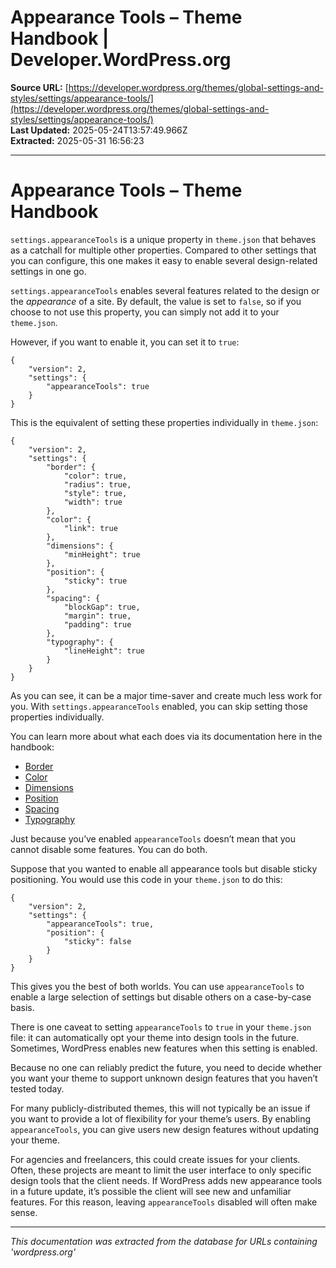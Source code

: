 # Appearance Tools – Theme Handbook | Developer.WordPress.org

**Source URL:** [https://developer.wordpress.org/themes/global-settings-and-styles/settings/appearance-tools/](https://developer.wordpress.org/themes/global-settings-and-styles/settings/appearance-tools/)  
**Last Updated:** 2025-05-24T13:57:49.966Z  
**Extracted:** 2025-05-31 16:56:23

---

# Appearance Tools – Theme Handbook

`settings.appearanceTools` is a unique property in `theme.json` that behaves as a catchall for multiple other properties. Compared to other settings that you can configure, this one makes it easy to enable several design-related settings in one go.

`settings.appearanceTools` enables several features related to the design or the _appearance_ of a site. By default, the value is set to `false`, so if you choose to not use this property, you can simply not add it to your `theme.json`.

However, if you want to enable it, you can set it to `true`:

```
{
	"version": 2,
	"settings": {
		"appearanceTools": true
	}
}
```

This is the equivalent of setting these properties individually in `theme.json`:

```
{
	"version": 2,
	"settings": {
		"border": {
			"color": true,
			"radius": true,
			"style": true,
			"width": true
		},
		"color": {
			"link": true
		},
		"dimensions": {
			"minHeight": true
		},
		"position": {
			"sticky": true
		},
		"spacing": {
			"blockGap": true,
			"margin": true,
			"padding": true
		},
		"typography": {
			"lineHeight": true
		}
	}
}
```

As you can see, it can be a major time-saver and create much less work for you. With `settings.appearanceTools` enabled, you can skip setting those properties individually.

You can learn more about what each does via its documentation here in the handbook:

*   [Border](https://developer.wordpress.org/themes/global-settings-and-styles/border)
*   [Color](https://developer.wordpress.org/themes/global-settings-and-styles/color)
*   [Dimensions](https://developer.wordpress.org/themes/global-settings-and-styles/dimensions)
*   [Position](https://developer.wordpress.org/themes/global-settings-and-styles/position)
*   [Spacing](https://developer.wordpress.org/themes/global-settings-and-styles/spacing)
*   [Typography](https://developer.wordpress.org/themes/global-settings-and-styles/typography)

Just because you’ve enabled `appearanceTools` doesn’t mean that you cannot disable some features. You can do both.

Suppose that you wanted to enable all appearance tools but disable sticky positioning. You would use this code in your `theme.json` to do this:

```
{
	"version": 2,
	"settings": {
		"appearanceTools": true,
		"position": {
			"sticky": false
		}
	}
}
```

This gives you the best of both worlds. You can use `appearanceTools` to enable a large selection of settings but disable others on a case-by-case basis.

There is one caveat to setting `appearanceTools` to `true` in your `theme.json` file: it can automatically opt your theme into design tools in the future. Sometimes, WordPress enables new features when this setting is enabled.

Because no one can reliably predict the future, you need to decide whether you want your theme to support unknown design features that you haven’t tested today. 

For many publicly-distributed themes, this will not typically be an issue if you want to provide a lot of flexibility for your theme’s users. By enabling `appearanceTools`, you can give users new design features without updating your theme.

For agencies and freelancers, this could create issues for your clients. Often, these projects are meant to limit the user interface to only specific design tools that the client needs. If WordPress adds new appearance tools in a future update, it’s possible the client will see new and unfamiliar features. For this reason, leaving `appearanceTools` disabled will often make sense.

---

*This documentation was extracted from the database for URLs containing 'wordpress.org'*
